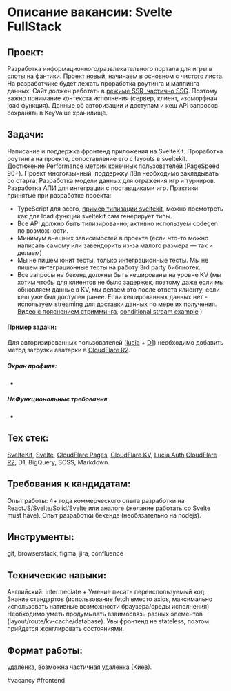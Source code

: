 # Описание вакансии: Svelte FullStack
## Проект: 
Разработка информационного/развлекательного портала для игры в слоты на фантики. Проект новый, начинаем в основном с чистого листа. На разработчике будет лежать проработка роутинга и маппинга данных. Сайт должен работать в [режиме SSR, частично SSG](https://kit.svelte.dev/docs/page-options). Поэтому важно понимание контекста исполнения (сервер, клиент, изоморфная load функция). Данные об авторизации и доступам и кеш API запросов сохранять в KeyValue хранилище.
## Задачи: 
Написание и поддержка фронтенд приложения на SvelteKit.
Проработка роутинга на проекте, сопоставление его с layouts в sveltekit.
Достижение Performance метрик конечных пользователей (PageSpeed 90+).
Проект многоязычный, поддержку i18n необходимо закладывать со старта.
Разработка модели данных для отражения игр и турниров.
Разработка АПИ для интеграции с поставщиками игр.
Практики принятые при разработке проекта:
- TypeScript для всего, [пример типизации sveltekit](https://github.com/ivanhofer/sveltekit-typescript-showcase), можно посмотреть как для load функций sveltekit сам генерирует типы.
- Все API должно быть типизированно, активно используем codegen по возможности.
- Минимум внешних зависимостей в проекте (если что-то можно написать самому или завендорить из-за малого размера — так и делаем)
- Мы не пишем юнит тесты, только интеграционные тесты. Мы не пишем интеграционные тесты на работу 3rd party библиотек.
- Все запросы на бекенд должны быть кешированы на уровне KV (мы хотим чтобы для клиентов не было задержек, поэтому даже если мы обновляем данные в KV, мы делаем это после ответа клиенту, если кеш уже был доступен ранее. Если кешированных данных нет - используем streaming для доставки данных по мере их получения. [Видео с пояснением стримминга](https://www.youtube.com/watch?v=f-CEMHPXkNs), [conditional stream example](https://geoffrich.net/posts/conditionally-stream-data/) )

#### Пример задачи:
Для авторизированных пользователей ([lucia](https://lucia-auth.com/) + [D1](https://lucia-auth.com/database/sqlite)) необходимо добавить метод загрузки аватарки в [CloudFlare R2](https://developers.cloudflare.com/r2/).
##### Экран профиля:
- 
##### НеФункциональные требования
-
## Тех стек: 
[SvelteKit](https://learn.svelte.dev/tutorial/introducing-sveltekit), [Svelte](https://learn.svelte.dev/tutorial/welcome-to-svelte), [CloudFlare Pages](https://kit.svelte.dev/docs/adapter-cloudflare), [CloudFlare KV](https://developers.cloudflare.com/kv/api/), [Lucia Auth](https://www.youtube.com/watch?v=UMpKaZy0Rpc),[CloudFlare R2](https://developers.cloudflare.com/r2/get-started/), D1, BigQuery, SCSS, Markdown.

## Требования к кандидатам:
Опыт работы: 4+ года коммерческого опыта разработки на ReactJS/Svelte/Solid/Svelte или аналоге (желание работать со Svelte must have). Опыт разработки бекенда (необязательно на nodejs).
## Инструменты: 
git, browserstack, figma, jira, confluence
## Технические навыки: 
Английский: intermediate +
Умение писать переиспользуемый код.
Знание стандартов (использование fetch вместо axios, максимально использовать нативные возможности браузера/среды исполнения)
Необходимо уметь продумывать взаимосвязь разных элементов (layout/route/kv-cache/database). Увы фронтенд не stateless, поэтом прийдется жонглировать состояниями.
## Формат работы: 
удаленка, возможна частичная удаленка (Киев).

#vacancy #frontend